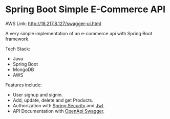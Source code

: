 # Spring Boot Simple E-Commerce API

AWS Link: http://18.217.8.127/swagger-ui.html

A very simple implementation of an e-commerce api with Spring Boot framework.

Tech Stack:
* Java
* Spring Boot
* MongoDB
* AWS

Features include:
* User signup and signin.
* Add, update, delete and get Products.
* Authorization with [Spring Security](https://spring.io/projects/spring-security)  and [Jwt](https://jwt.io/).
* API Documentation with [OpenApi Swagger](https://swagger.io/).
